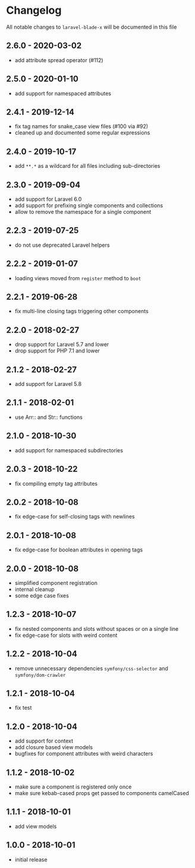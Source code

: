 # Changelog

All notable changes to `laravel-blade-x` will be documented in this file

## 2.6.0 - 2020-03-02

- add attribute spread operator (#112)

## 2.5.0 - 2020-01-10

- add support for namespaced attributes

## 2.4.1 - 2019-12-14

- fix tag names for snake_case view files (#100 via #92)
- cleaned up and documented some regular expressions

## 2.4.0 - 2019-10-17

- add `**.*` as a wildcard for all files including sub-directories

## 2.3.0 - 2019-09-04

- add support for Laravel 6.0
- add support for prefixing single components and collections
- allow to remove the namespace for a single component

## 2.2.3 - 2019-07-25

- do not use deprecated Laravel helpers

## 2.2.2 - 2019-01-07

- loading views moved from `register` method to `boot`

## 2.2.1 - 2019-06-28

- fix multi-line closing tags triggering other components

## 2.2.0 - 2018-02-27

- drop support for Laravel 5.7 and lower
- drop support for PHP 7.1 and lower

## 2.1.2 - 2018-02-27

- add support for Laravel 5.8

## 2.1.1 - 2018-02-01

- use Arr:: and Str:: functions

## 2.1.0 - 2018-10-30

- add support for namespaced subdirectories

## 2.0.3 - 2018-10-22

- fix compiling empty tag attributes

## 2.0.2 - 2018-10-08

- fix edge-case for self-closing tags with newlines

## 2.0.1 - 2018-10-08

- fix edge-case for boolean attributes in opening tags

## 2.0.0 - 2018-10-08

- simplified component registration
- internal cleanup
- some edge case fixes

## 1.2.3 - 2018-10-07

- fix nested components and slots without spaces or on a single line
- fix edge-case for slots with weird content

## 1.2.2 - 2018-10-04

- remove unnecessary dependencies `symfony/css-selector` and `symfony/dom-crawler`

## 1.2.1 - 2018-10-04

- fix test

## 1.2.0 - 2018-10-04

- add support for context
- add closure based view models
- bugfixes for component attributes with weird characters

## 1.1.2 - 2018-10-02

- make sure a component is registered only once
- make sure kebab-cased props get passed to components camelCased

## 1.1.1 - 2018-10-01

- add view models

## 1.0.0 - 2018-10-01

- initial release
